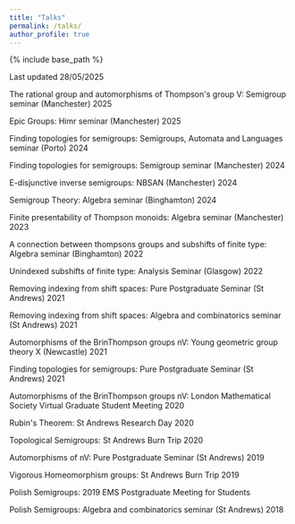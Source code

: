 ```yaml
---
title: "Talks"
permalink: /talks/
author_profile: true
---
```

{% include base_path %}

Last updated 28/05/2025

The rational group and automorphisms of Thompson's group V: Semigroup seminar (Manchester) 2025

Epic Groups: Himr seminar (Manchester) 2025

Finding topologies for semigroups: Semigroups, Automata and Languages seminar (Porto) 2024

Finding topologies for semigroups: Semigroup seminar (Manchester) 2024

E-disjunctive inverse semigroups: NBSAN (Manchester) 2024

Semigroup Theory: Algebra seminar (Binghamton) 2024

Finite presentability of Thompson monoids: Algebra seminar (Manchester) 2023

A connection between thompsons groups and subshifts of finite type: Algebra seminar (Binghamton) 2022

Unindexed subshifts of finite type: Analysis Seminar (Glasgow) 2022

Removing indexing from shift spaces: Pure Postgraduate Seminar (St Andrews) 2021

Removing indexing from shift spaces: Algebra and combinatorics seminar (St Andrews)
2021

Automorphisms of the BrinThompson groups nV: Young geometric group theory X (Newcastle) 2021

Finding topologies for semigroups: Pure Postgraduate Seminar (St Andrews) 2021

Automorphisms of the BrinThompson groups nV: London Mathematical Society Virtual Graduate Student Meeting 2020

Rubin's Theorem: St Andrews Research Day 2020

Topological Semigroups: St Andrews Burn Trip 2020

Automorphisms of nV: Pure Postgraduate Seminar (St Andrews) 2019

Vigorous Homeomorphism groups: St Andrews Burn Trip 2019

Polish Semigroups: 2019 EMS Postgraduate Meeting for Students

Polish Semigroups: Algebra and combinatorics seminar (St Andrews) 2018
